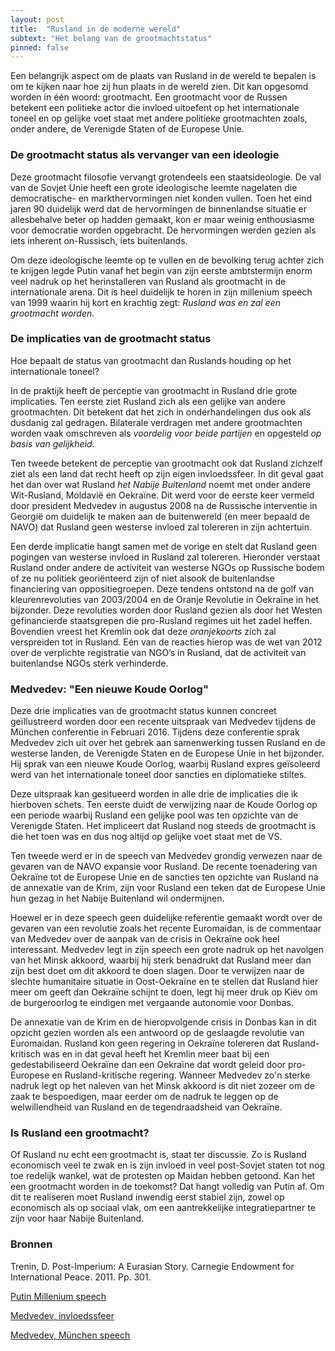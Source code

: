 ```yaml
---
layout: post
title:  "Rusland in de moderne wereld"
subtext: "Het belang van de grootmachtstatus"
pinned: false
---
```


Een belangrijk aspect om de plaats van Rusland in de wereld te bepalen is om te kijken naar hoe zij hun plaats in de wereld zien. Dit kan opgesomd worden in één woord: grootmacht. Een grootmacht voor de Russen betekent een politieke actor die invloed uitoefent op het internationale toneel en op gelijke voet staat met andere politieke grootmachten zoals, onder andere, de Verenigde Staten of de Europese Unie.

### De grootmacht status als vervanger van een ideologie

Deze grootmacht filosofie vervangt grotendeels een staatsideologie. De val van de Sovjet Unie heeft een grote ideologische leemte nagelaten die democratische- en markthervormingen niet konden vullen. Toen het eind jaren 90 duidelijk werd dat de hervormingen de binnenlandse situatie er allesbehalve beter op hadden gemaakt, kon er maar weinig enthousiasme voor democratie worden opgebracht. De hervormingen werden gezien als iets inherent on-Russisch, iets buitenlands.

Om deze ideologische leemte op te vullen en de bevolking terug achter zich te krijgen legde Putin vanaf het begin van zijn eerste ambtstermijn enorm veel nadruk op het herinstalleren van Rusland als grootmacht in de internationale arena. Dit is heel duidelijk te horen in zijn millenium speech van 1999 waarin hij kort en krachtig zegt: *Rusland was en zal een grootmacht worden.* 

### De implicaties van de grootmacht status

Hoe bepaalt de status van grootmacht dan Ruslands houding op het internationale toneel?

In de praktijk heeft de perceptie van grootmacht in Rusland drie grote implicaties. Ten eerste ziet Rusland zich als een gelijke van andere grootmachten. Dit betekent dat het zich in onderhandelingen dus ook als dusdanig zal gedragen. Bilaterale verdragen met andere grootmachten worden vaak omschreven als *voordelig voor beide partijen* en opgesteld *op basis van gelijkheid*.

Ten tweede betekent de perceptie van grootmacht ook dat Rusland zichzelf ziet als een land dat recht heeft op zijn eigen invloedssfeer. In dit geval gaat het dan over wat Rusland *het Nabije Buitenland* noemt met onder andere Wit-Rusland, Moldavië en Oekraïne. Dit werd voor de eerste keer vermeld door president Medvedev in augustus 2008 na de Russische interventie in Georgië om duidelijk te maken aan de buitenwereld (en meer bepaald de NAVO) dat Rusland geen westerse invloed zal tolereren in zijn achtertuin.

Een derde implicatie hangt samen met de vorige en stelt dat Rusland geen pogingen van westerse invloed in Rusland zal tolereren. Hieronder verstaat Rusland onder andere de activiteit van westerse NGOs op Russische bodem of ze nu politiek georiënteerd zijn of niet alsook de buitenlandse financiering van oppositiegroepen. Deze tendens ontstond na de golf van kleurenrevoluties van 2003/2004 en de Oranje Revolutie in Oekraïne in het bijzonder. Deze revoluties worden door Rusland gezien als door het Westen gefinancierde staatsgrepen die pro-Rusland regimes uit het zadel heffen. Bovendien vreest het Kremlin ook dat deze *oranjekoorts* zich zal verspreiden tot in Rusland. Eén van de reacties hierop was de wet van 2012 over de verplichte registratie van NGO’s in Rusland, dat de activiteit van buitenlandse NGOs sterk verhinderde.

### Medvedev: "Een nieuwe Koude Oorlog"

Deze drie implicaties van de grootmacht status kunnen concreet geïllustreerd worden door een recente uitspraak van Medvedev tijdens de München conferentie in Februari 2016. Tijdens deze conferentie sprak Medvedev zich uit over het gebrek aan samenwerking tussen Rusland en de westerse landen, de Verenigde Staten en de Europese Unie in het bijzonder. Hij sprak van een nieuwe Koude Oorlog, waarbij Rusland expres geïsoleerd werd van het internationale toneel door sancties en diplomatieke stiltes.

Deze uitspraak kan gesitueerd worden in alle drie de implicaties die ik hierboven schets. Ten eerste duidt de verwijzing naar de Koude Oorlog op een periode waarbij Rusland een gelijke pool was ten opzichte van de Verenigde Staten. Het impliceert dat Rusland nog steeds de grootmacht is die het toen was en dus nog altijd op gelijke voet staat met de VS.

Ten tweede werd er in de speech van Medvedev grondig verwezen naar de gevaren van de NAVO expansie voor Rusland. De recente toenadering van Oekraïne tot de Europese Unie en de sancties ten opzichte van Rusland na de annexatie van de Krim, zijn voor Rusland een teken dat de Europese Unie hun gezag in het Nabije Buitenland wil ondermijnen.

Hoewel er in deze speech geen duidelijke referentie gemaakt wordt over de gevaren van een revolutie zoals het recente Euromaidan, is de commentaar van Medvedev over de aanpak van de crisis in Oekraïne ook heel interessant. Medvedev legt in zijn speech een grote nadruk op het navolgen van het Minsk akkoord, waarbij hij sterk benadrukt dat Rusland meer dan zijn best doet om dit akkoord te doen slagen. Door te verwijzen naar de slechte humanitaire situatie in Oost-Oekraïne en te stellen dat Rusland hier meer om geeft dan Oekraïne schijnt te doen, legt hij meer druk op Kiëv om de burgeroorlog te eindigen met vergaande autonomie voor Donbas.

De annexatie van de Krim en de hieropvolgende crisis in Donbas kan in dit opzicht gezien worden als een antwoord op de geslaagde revolutie van Euromaidan. Rusland kon geen regering in Oekraïne tolereren dat Rusland-kritisch was en in dat geval heeft het Kremlin meer baat bij een gedestabiliseerd Oekraïne dan een Oekraïne dat wordt geleid door pro-Europese en Rusland-kritische regering. Wanneer Medvedev zo'n sterke nadruk legt op het naleven van het Minsk akkoord is dit niet zozeer om de zaak te bespoedigen, maar eerder om de nadruk te leggen op de welwillendheid van Rusland en de tegendraadsheid van Oekraïne.

### Is Rusland een grootmacht?

Of Rusland nu echt een grootmacht is, staat ter discussie. Zo is Rusland economisch veel te zwak en is zijn invloed in veel post-Sovjet staten tot nog toe redelijk wankel, wat de protesten op Maidan hebben getoond. Kan het een grootmacht worden in de toekomst? Dat hangt volledig van Putin af. Om dit te realiseren moet Rusland inwendig eerst stabiel zijn, zowel op economisch als op sociaal vlak, om een aantrekkelijke integratiepartner te zijn voor haar Nabije Buitenland.

### Bronnen

Trenin, D. Post-Imperium: A Eurasian Story. Carnegie Endowment for International Peace. 2011. Pp. 301.

[Putin Millenium speech](http://www.ng.ru/politics/1999-12-30/4_millenium.html)

[Medvedev, invloedssfeer](http://www.ft.com/cms/s/0/e9469744-7784-11dd-be24-0000779fd18c.html)

[Medvedev, München speech](http://www.voltairenet.org/article190255.html)
